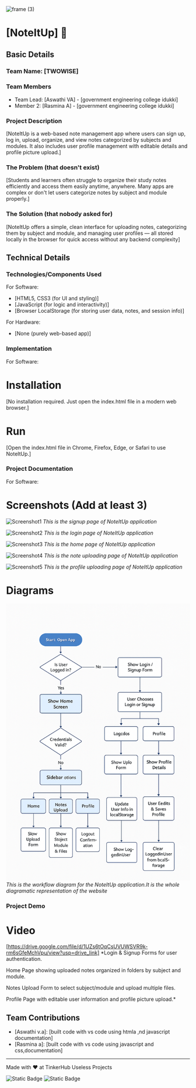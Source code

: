 <img width="3188" height="1202" alt="frame (3)" src="https://github.com/user-attachments/assets/517ad8e9-ad22-457d-9538-a9e62d137cd7" />


# [NoteItUp] 🎯


## Basic Details
### Team Name: [TWOWISE]


### Team Members
- Team Lead: [Aswathi VA] - [government engineering college idukki]
- Member 2: [Rasmina A] - [government engineering college idukki]
### Project Description
[NoteItUp is a web-based note management app where users can sign up, log in, upload, organize, and view notes categorized by subjects and modules. It also includes user profile management with editable details and profile picture upload.]

### The Problem (that doesn't exist)
[Students and learners often struggle to organize their study notes efficiently and access them easily anytime, anywhere. Many apps are complex or don't let users categorize notes by subject and module properly.]

### The Solution (that nobody asked for)
[NoteItUp offers a simple, clean interface for uploading notes, categorizing them by subject and module, and managing user profiles — all stored locally in the browser for quick access without any backend complexity]

## Technical Details
### Technologies/Components Used
For Software:
- [HTML5, CSS3 (for UI and styling)]
- [JavaScript (for logic and interactivity)]
- [Browser LocalStorage (for storing user data, notes, and session info)]


For Hardware:
- [None (purely web-based app)]


### Implementation
For Software:
# Installation
[No installation required. Just open the index.html file in a modern web browser.]

# Run
[Open the index.html file in Chrome, Firefox, Edge, or Safari to use NoteItUp.]

### Project Documentation
For Software:

# Screenshots (Add at least 3)
![Screenshot1](SCREENSHORT1.png)
*This is the signup page of NoteItUp application*

![Screenshot2](SCREENSHORT2.png)
*This is the login page of NoteItUp application*

![Screenshot3](SCREENSHOT3.png)
*This is the home page of NoteItUp application*


![Screenshot4](SCREENSHOT4.png)
*This is the note uploading  page of NoteItUp application*


![Screenshot5](SCREENSHOT5.png)
*This is the profile uploading page of NoteItUp application*


# Diagrams
![Workflow](diagram.png)
*This is the workflow diagram for the NoteItUp application.It is the whole diagramatic representation of the website*




### Project Demo
# Video
[https://drive.google.com/file/d/1UZs6tOqCsUVUWSVR9k-rm6sGfeMchVpu/view?usp=drive_link]
*Login & Signup Forms for user authentication.

Home Page showing uploaded notes organized in folders by subject and module.

Notes Upload Form to select subject/module and upload multiple files.

Profile Page with editable user information and profile picture upload.*

## Team Contributions
- [Aswathi v.a]: [built code with vs code using htmla ,nd javascript documentation]
- [Rasmina a]: [built code with vs code using javascript and css,documentation]


---
Made with ❤️ at TinkerHub Useless Projects 

![Static Badge](https://img.shields.io/badge/TinkerHub-24?color=%23000000&link=https%3A%2F%2Fwww.tinkerhub.org%2F)
![Static Badge](https://img.shields.io/badge/UselessProjects--25-25?link=https%3A%2F%2Fwww.tinkerhub.org%2Fevents%2FQ2Q1TQKX6Q%2FUseless%2520Projects)



